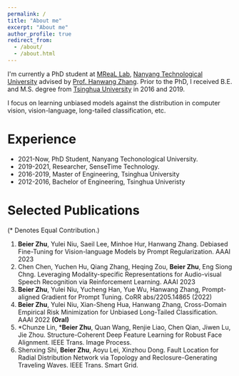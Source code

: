 ```yaml
---
permalink: /
title: "About me"
excerpt: "About me"
author_profile: true
redirect_from: 
  - /about/
  - /about.html
---
```

I'm currently a PhD student at [MReaL Lab](https://mreallab.github.io), [Nanyang Technological University](https://www.ntu.edu.sg) advised by [Prof. Hanwang Zhang](https://personal.ntu.edu.sg/hanwangzhang/). Prior to the PhD, I received B.E. and M.S. degree from [Tsinghua University](https://www.tsinghua.edu.cn) in 2016 and 2019.

I focus on learning unbiased models against the distribution in computer vision, vision-language, long-tailed classification, etc.

Experience
======
* 2021-Now, PhD Student, Nanyang Techonological University.
* 2019-2021, Researcher, SenseTime Technology.
* 2016-2019, Master of Engineering, Tsinghua University 
* 2012-2016, Bachelor of Engineering, Tsinghua Univeristy 

Selected Publications
======
(\* Denotes Equal Contribution.)
1. **Beier Zhu**, Yulei Niu, Saeil Lee, Minhoe Hur, Hanwang Zhang. Debiased Fine-Tuning for Vision-language Models by Prompt Regularization. AAAI 2023
2. Chen Chen, Yuchen Hu, Qiang Zhang, Heqing Zou, **Beier Zhu**, Eng Siong Chng. Leveraging Modality-specific Representations for Audio-visual Speech Recognition via Reinforcement Learning. AAAI 2023
3. **Beier Zhu**, Yulei Niu, Yucheng Han, Yue Wu, Hanwang Zhang, Prompt-aligned Gradient for Prompt Tuning. CoRR abs/2205.14865 (2022)
4. **Beier Zhu**, Yulei Niu, Xian-Sheng Hua, Hanwang Zhang, Cross-Domain Empirical Risk Minimization for Unbiased Long-Tailed Classification. AAAI 2022 **(Oral)**
5. \*Chunze Lin, \***Beier Zhu**, Quan Wang, Renjie Liao, Chen Qian, Jiwen Lu, Jie Zhou. Structure-Coherent Deep Feature Learning for Robust Face Alignment. IEEE Trans. Image Process.
6. Shenxing Shi, **Beier Zhu**, Aoyu Lei, Xinzhou Dong. Fault Location for Radial Distribution Network via Topology and Reclosure-Generating Traveling Waves. IEEE Trans. Smart Grid. 
